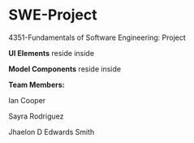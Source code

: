 # SWE-Project
4351-Fundamentals of Software Engineering: Project

**UI Elements** reside inside 

**Model Components** reside inside 

**Team Members:**

Ian Cooper

Sayra Rodriguez

Jhaelon D Edwards Smith



